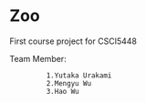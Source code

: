 # Zoo
First course project for CSCI5448

Team Member: 
             
             1.Yutaka Urakami
             2.Mengyu Wu
             3.Hao Wu 
             